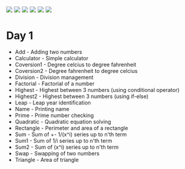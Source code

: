 ![](https://img.shields.io/badge/git-fff7f8?colorA=faf0f0&colorB=db4823&style=for-the-badge&logo=git)
![](https://img.shields.io/badge/github-fff7f8?colorA=080808&colorB=8a8a8a&style=for-the-badge&logo=github)
![](https://img.shields.io/badge/for-you-099450?colorA=b0c92e&colorB=487d3e&style=for-the-badge)
![](https://img.shields.io/badge/check_it-out-bee5ed?colorA=3fc5d1&colorB=469acf&style=for-the-badge)
![](https://img.shields.io/badge/java-learned-bee5ed?colorA=70a8c4&colorB=007396&style=for-the-badge&logo=java)
![](https://img.shields.io/badge/visual_studio_code-1.47.3-181717?colorA=ae36d6&style=for-the-badge&logo=visual-studio-code)
---
# Day 1
   * Add - Adding two numbers
   * Calculator - Simple calculator
   * Coversion1 - Degree celcius to degree fahrenheit
   * Coversion2 - Degree fahrenheit to degree celcius
   * Division - Division management
   * Factorial - Factorial of a number
   * Highest - Highest between 3 numbers (using conditional operator)
   * Highest2 - Highest between 3 numbers (using if-else)
   * Leap - Leap year identification
   * Name - Printing name
   * Prime - Prime number checking
   * Quadratic - Quadratic equation solving
   * Rectangle - Perimeter and area of a rectangle
   * Sum - Sum of +- 1/(x^i) series up to n'th term
   * Sum1 - Sum of 1/i series up to n'th term
   * Sum2 - Sum of (x^i) series up to n'th term
   * Swap - Swapping of two numbers
   * Triangle - Area of triangle
